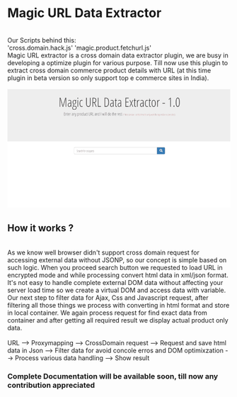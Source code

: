 # Magic URL Data Extractor
<br>
Our Scripts behind this:<br>
 'cross.domain.hack.js'
  'magic.product.fetchurl.js'
<br>
Magic URL extractor is a cross domain data extractor plugin, we are busy in developing a optimize plugin for various purpose.
Till now use this plugin to extract cross domain commerce product details with URL (at this time plugin in beta version so only support top e commerce sites in India).
<br><br>
<img src="img/url-extractor.gif">
<br>
<h2> How it works ? </h2>
<br>
As we know well browser didn't support cross domain request for accessing external data without JSONP, so our concept is simple based on such logic. When you proceed search button we requested to load URL in encrypted mode and while processing convert html data in xml/json format.
<br>
It's not easy to handle complete external DOM data without affecting your server load time so we create a virtual DOM and access data with variable.
<br>
Our next step to filter data for Ajax, Css and Javascript request, after filtering all those things we process with converting in html format and store in local container.
We again process request for find exact data from container and after getting all required result we display actual product only data.
<br><br>
URL --> Proxymapping --> CrossDomain request --> Request and save html data in Json --> Filter data for avoid concole erros and DOM optimixzation --> Process various data handling --> Show result
<br>
<h3> Complete Documentation will be available soon, till now any contribution appreciated </h3>
